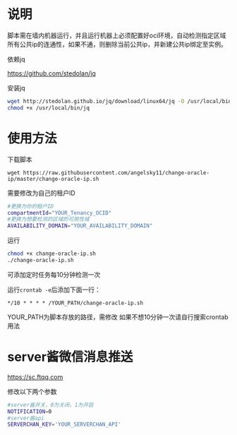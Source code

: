 # 说明
脚本需在墙内机器运行，并且运行机器上必须配置好oci环境，自动检测指定区域所有公共ip的连通性，如果不通，则删除当前公共ip，并新建公共ip绑定至实例。



依赖jq

https://github.com/stedolan/jq


安装jq
```bash
wget http://stedolan.github.io/jq/download/linux64/jq -O /usr/local/bin/jq
chmod +x /usr/local/bin/jq
```

# 使用方法

下载脚本

```
wget https://raw.githubusercontent.com/angelsky11/change-oracle-ip/master/change-oracle-ip.sh
```

需要修改为自己的租户ID

```bash
#更换为你的租户ID
compartmentId="YOUR_Tenancy_OCID"
#更换为想要检测的区域的可用性域
AVAILABILITY_DOMAIN="YOUR_AVAILABILITY_DOMAIN"
```



运行

```bash
chmod +x change-oracle-ip.sh
./change-oracle-ip.sh
```

可添加定时任务每10分钟检测一次


运行`crontab -e`后添加下面一行：
```
*/10 * * * * /YOUR_PATH/change-oracle-ip.sh
```
YOUR_PATH为脚本存放的路径，需修改
如果不想10分钟一次请自行搜索crontab用法


# server酱微信消息推送

https://sc.ftqq.com


修改以下两个参数
```bash
#server酱开关，0为关闭，1为开启
NOTIFICATION=0
#server酱api
SERVERCHAN_KEY='YOUR_SERVERCHAN_API'
```

